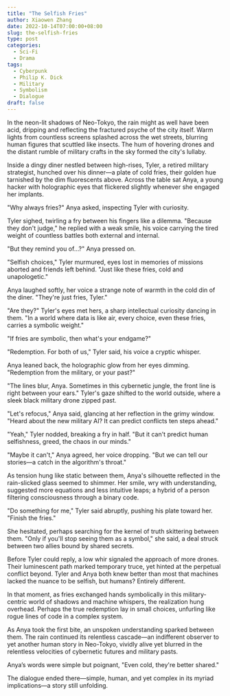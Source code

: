 ```yaml
---
title: "The Selfish Fries"
author: Xiaowen Zhang
date: 2022-10-14T07:00:00+08:00
slug: the-selfish-fries
type: post
categories:
  - Sci-Fi
  - Drama
tags:
  - Cyberpunk
  - Philip K. Dick
  - Military
  - Symbolism
  - Dialogue
draft: false
---
```


In the neon-lit shadows of Neo-Tokyo, the rain might as well have been acid, dripping and reflecting the fractured psyche of the city itself. Warm lights from countless screens splashed across the wet streets, blurring human figures that scuttled like insects. The hum of hovering drones and the distant rumble of military crafts in the sky formed the city's lullaby.

Inside a dingy diner nestled between high-rises, Tyler, a retired military strategist, hunched over his dinner—a plate of cold fries, their golden hue tarnished by the dim fluorescents above. Across the table sat Anya, a young hacker with holographic eyes that flickered slightly whenever she engaged her implants.

"Why always fries?" Anya asked, inspecting Tyler with curiosity.

Tyler sighed, twirling a fry between his fingers like a dilemma. "Because they don't judge," he replied with a weak smile, his voice carrying the tired weight of countless battles both external and internal.

"But they remind you of...?" Anya pressed on.

"Selfish choices," Tyler murmured, eyes lost in memories of missions aborted and friends left behind. "Just like these fries, cold and unapologetic."

Anya laughed softly, her voice a strange note of warmth in the cold din of the diner. "They're just fries, Tyler."

"Are they?" Tyler's eyes met hers, a sharp intellectual curiosity dancing in them. "In a world where data is like air, every choice, even these fries, carries a symbolic weight."

"If fries are symbolic, then what's your endgame?"

"Redemption. For both of us," Tyler said, his voice a cryptic whisper.

Anya leaned back, the holographic glow from her eyes dimming. "Redemption from the military, or your past?"

"The lines blur, Anya. Sometimes in this cybernetic jungle, the front line is right between your ears." Tyler's gaze shifted to the world outside, where a sleek black military drone zipped past.

"Let's refocus," Anya said, glancing at her reflection in the grimy window. "Heard about the new military AI? It can predict conflicts ten steps ahead."

"Yeah," Tyler nodded, breaking a fry in half. "But it can't predict human selfishness, greed, the chaos in our minds."

"Maybe it can't," Anya agreed, her voice dropping. "But we can tell our stories—a catch in the algorithm's throat."

As tension hung like static between them, Anya's silhouette reflected in the rain-slicked glass seemed to shimmer. Her smile, wry with understanding, suggested more equations and less intuitive leaps; a hybrid of a person filtering consciousness through a binary code.

"Do something for me," Tyler said abruptly, pushing his plate toward her. "Finish the fries."

She hesitated, perhaps searching for the kernel of truth skittering between them. "Only if you'll stop seeing them as a symbol," she said, a deal struck between two allies bound by shared secrets.

Before Tyler could reply, a low whir signaled the approach of more drones. Their luminescent path marked temporary truce, yet hinted at the perpetual conflict beyond. Tyler and Anya both knew better than most that machines lacked the nuance to be selfish, but humans? Entirely different.

In that moment, as fries exchanged hands symbolically in this military-centric world of shadows and machine whispers, the realization hung overhead. Perhaps the true redemption lay in small choices, unfurling like rogue lines of code in a complex system.

As Anya took the first bite, an unspoken understanding sparked between them. The rain continued its relentless cascade—an indifferent observer to yet another human story in Neo-Tokyo, vividly alive yet blurred in the relentless velocities of cybernetic futures and military pasts.

Anya’s words were simple but poignant, "Even cold, they're better shared."

The dialogue ended there—simple, human, and yet complex in its myriad implications—a story still unfolding.

